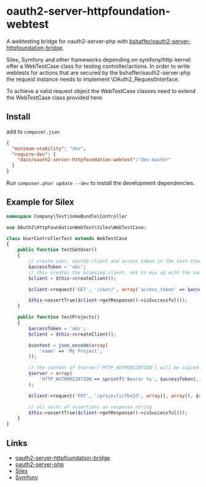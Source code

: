 oauth2-server-httpfoundation-webtest
===================================

A webtesting bridge for oauth2-server-php with [bshaffer/oauth2-server-httpfoundation-bridge](https://github.com/bshaffer/oauth2-server-httpfoundation-bridge).

Silex, Symfony and other frameworks depending on symfony/http-kernel offer a WebTestCase class for testing controller/actions. In order to write webtests for actions that are secured by the bshaffer/oauth2-server-php the request instance needs to implement \OAuth2_RequestInterface.

To achieve a valid request object the WebTestCase classes need to extend the WebTestCase class provided here.

## Install

add to `composer.json`

```json
{
  "minimum-stability": "dev",
  "require-dev": {
    "dazz/oauth2-server-httpfoundation-webtest":"dev-master"
  }
}
```

Run `composer.phar update --dev` to install the development dependencies.

## Example for Silex

```php
namespace Company\Test\SomeBundle\Controller

use OAuth2\HttpFoundationWebTest\Silex\WebTestCase;

class UserControllerTest extends WebTestCase
{
    public function testGetUser()
    {
        // create user, oauth2-client and access_token in the test-storage
        $accessToken = 'abc';
        // this creates the browsing client, not to mix up with the oauth2-client
        $client = $this->createClient();

        $client->request('GET', '/user/', array('access_token' => $accessToken));

        $this->assertTrue($client->getResponse()->isSuccessful());
    }

    public function testProjects()
    {
        $accessToken = 'abc';
        $client = $this->createClient();

        $content = json_encode(array(
            'name' => 'My Project',
        ));

        // the content of $server['HTTP_AUTHORIZATION'] will be copied to the header
        $server = array(
            'HTTP_AUTHORIZATION'=> sprintf('Bearer %s', $accessToken),
        );

        $client->request('PUT', '/projects/theId', array(), array(), $server, $content);

        // all sorts of assertions on response string
        $this->assertTrue($client->getResponse()->isSuccessful());
    }
}
```

## Links

* [oauth2-server-httpfoundation-bridge](https://github.com/bshaffer/oauth2-server-httpfoundation-bridge)
* [oauth2-server-php](https://github.com/bshaffer/oauth2-server-php)
* [Silex](http://silex.sensiolabs.org/doc/testing.html)
* [Symfony](http://symfony.com/doc/current/book/testing.html#your-first-functional-test)
